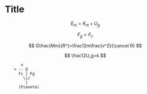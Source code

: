 # Title


$$
E_m=K_m+U_g
$$


$$
F_g=F_c
$$

$$
G\frac{Mm}{R^}=\frac12m\frac{v^2}{\cancel R}
$$

$$
\frac12U_g=k
$$


           v
        < -- @
          Fc | Fg
            \|/  
             |
          (Pianeta)
         



<!--stackedit_data:
eyJoaXN0b3J5IjpbLTUxMTA2OTU5N119
-->